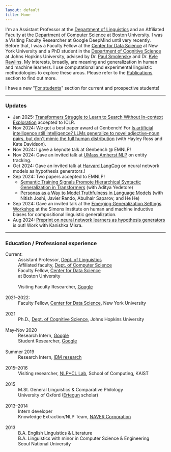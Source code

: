```yaml
---
layout: default
title: Home
---
```


I'm an Assistant Professor at the <a href="https://ling.bu.edu/">Department of Linguistics</a> and an Affiliated Faculty at the <a href="https://www.bu.edu/cs/">Department of Computer Science</a> at Boston University. I was a Visiting Faculty Researcher at Google DeepMind until very recently. Before that, I was a Faculty Fellow at the <a href="https://cds.nyu.edu/">Center for Data Science</a> at New York University and a PhD student in the <a href="https://cogsci.jhu.edu/">Department of Cognitive Science</a> at Johns Hopkins University, advised by Dr. <a href="https://www.microsoft.com/en-us/research/people/psmo/">Paul Smolensky</a> and Dr. <a href="http://sites.krieger.jhu.edu/rawlins/">Kyle Rawlins</a>. My interests, broadly, are meaning and generalization in human and machine learners. I use computational and experimental linguistic methodologies to explore these areas. Please refer to the <a href="/publications">Publications</a> section to find out more.

I have a new "<a href="/students">For students</a>" section for current and prospective students!

* * *
### Updates
* Jan 2025: <a href="https://openreview.net/forum?id=9cQB1Hwrtw">Transformers Struggle to Learn to Search Without In-context Exploration</a> accepted to ICLR.
* Nov 2024: We got a best paper award at Genbench! For <a href="https://arxiv.org/abs/2410.17482">Is artificial intelligence still intelligence? LLMs generalize to novel adjective-noun pairs, but don't mimic the full human distribution</a> (with Hayley Ross and Kate Davidson).
* Nov 2024: I gave a keynote talk at Genbench @ EMNLP!
* Nov 2024: Gave an invited talk at <a href="https://people.cs.umass.edu/~miyyer/nlpseminar/index.html">UMass Amherst NLP</a> on entity tracking. 
* Oct 2024: Gave an invited talk at <a href="https://sites.harvard.edu/langcog/">Harvard LangCog</a> on neural network models as hypothesis generators.!
* Sep 2024: Two papers accepted to EMNLP!
	* <a href="https://adityayedetore.github.io/assets/pdf/emnlp_2024_semantic_cues_to_hierarchy.pdf">Semantic Training Signals Promote Hierarchical Syntactic Generalization in Transformers</a> (with Aditya Yedetore)
	* <a href="https://arxiv.org/abs/2310.18168">Personas as a Way to Model Truthfulness in Language Models</a> (with Nitish Joshi, Javier Rando, Abulhair Saparov, and He He)
* Sep 2024: Gave an invited talk at the <a href="https://simons.berkeley.edu/workshops/emerging-generalization-settings/schedule">Emerging Generalization Settings Workshop</a> at the Simons Institute on human and machine inductive biases for compositional linguistic generalization.
* Aug 2024: <a href="https://arxiv.org/abs/2408.05086">Preprint on neural network learners as hypothesis generators</a> is out! Work with Kanishka Misra.

<!--* * June 2024: Hayley Ross presented <a href="https://ling.auf.net/lingbuzz/008012">Fake reefs are sometimes reefs and sometimes not, but are always compositional</a> at ELM 3!
* May 2024: <a href="https://arxiv.org/abs/2405.21068">Preprint on code & entity tracking</a> is out! Work with Sebastian Schuster and Shubham Toshniwal.
* May 2024: Gave an invited talk at the <a href="https://newhorizonsinlanguagescience.github.io/">NSF New Horizons Workshop</a> on Linguistic tests as unit tests and <a href="https://www.neuromonster.org/">Mathematics Of Neuroscience and AI Convention</a> on compositional generalization in neural networks.
April 2024: Gave an invited talk at MIT CPL lab on using simulated learners for hypothesis generation.
* April 2024: My students Adi Yedetore and Hayley Ross presented their work at <a href="https://nenlp.github.io/spr2024/">NENLP</a>! 
* March 2024: Gave an invited talk at <a href="https://events.brown.edu/linguistics/event/278028-linglanglatelunch-najoung-kim-boston-university">Brown Linguistics</a> on using simulated learners for hypothesis generation and a keynote talk at Scale-LLM Workshop on inverse scaling.
* Feb 2024: Gave an invited talk at <a href="https://sites.google.com/utexas.edu/sxsw/schedule">UT Austin SXSW</a> on entity tracking in LMs.
* Feb 2024: Abstract on context-dependent privative inferences about A+Ns accepted to <a href="https://www.elm-conference.net/archive/elm-3-2024/">ELM 3</a> (Work with Hayley Ross and Kate Davidson).
* Nov 2023: I was appointed as a <a href="https://www.bu.edu/cds-faculty/2023/11/11/faculty-fellows-2023/">CDS Faculty Fellow</a> at BU! 2nd CDS Faculty Fellow position I've held :)
* Oct 2023: Presented <a href="https://kanishka.website/papers/bucld48.pdf">Abstraction via exemplars?</a> at <a href="https://www.bu.edu/bucld/">BUCLD</a>.
* Oct 2023: Invited talks at <a href="https://nlp.cis.upenn.edu/clunch.html">Penn NLP Seminar</a> on entity tracking and <a href="https://yalefds.swoogo.com/ml/4301364">Yale/Google ML Workshop</a> on LLM reasoning.
* Oct 2023: The following papers were accepted to EMNLP 2023.
	* <a href="https://arxiv.org/abs/2310.15040">SLOG: A Structural Generalization Benchmark for Semantic Parsing</a>. Bingzhi Li, Lucia Donatelli, Alexander Koller, Tal Linzen, Yuekun Yao, and Najoung Kim.
	* <a href="https://arxiv.org/abs/2211.02011">Inverse scaling can become U-shaped</a>. Jason Wei,* Najoung Kim,* Yi Tay, and Quoc V. Le.
* Sep 2023: Invited talk at <a href="https://cuhklpl.github.io/forum.html">Virtual Psycholinguistics Forum</a> on category learning in LMs.
* Sep 2023: <a href="https://arxiv.org/abs/2306.09479">Inverse scaling paper</a> accepted to TMLR.
* Sep 2023: The following papers were accepted to NeurIPS 2023.
	* <a target="_blank" href="https://arxiv.org/abs/2305.15269">Testing the General Deductive Reasoning Capacity of Large Language Models Using OOD Examples</a>. Abulhair Saparov, Richard Yuanzhe Pang, Vishakh Padmakumar, Nitish Joshi, Seyed Mehran Kazemi, Najoung Kim,\* and He He.\*
	* <a target="_blank" href="https://arxiv.org/abs/2306.07934">BoardgameQA: A Dataset for Natural Language Reasoning with Contradictory Information</a>. Mehran Kazemi, Quan Yuan, Deepti Bhatia, Najoung Kim, Xin Xu, Vaiva Imbrasaite, and Deepak Ramachandran.
* July 2023: <a href="https://arxiv.org/abs/2305.02363">Entity Tracking in Language Models</a> received the <a href="https://2023.aclweb.org/program/best_papers/">Area Chair Award</a> on the Interpretability & Analysis track at ACL!
* July 2023: <a href="https://arxiv.org/abs/2307.02477">Reasoning or Reciting? Exploring the Capabilities and Limitations of Language Models Through Counterfactual Tasks</a> is on arXiv.
* June 2023: <a href="https://arxiv.org/abs/2306.09479">Writeup of the Inverse Scaling Competition</a> and <a href="https://arxiv.org/abs/2306.07934">new Google work on defeasible reasoning</a> are on arXiv.
* June 2023: <a href="https://onlinelibrary.wiley.com/doi/abs/10.1111/cogs.13305">Finding Structure in One Child's Linguistic Experience</a> has been published in Cognitive Science.
* May 2023: Preprint of <a href="https://arxiv.org/abs/2305.15269">Testing the General Deductive Reasoning Capacity of Large Language Models Using OOD Examples</a> is now on arXiv.
* May 2023: The following papers were accepted to ACL 2023.
	* <a href="https://arxiv.org/abs/2212.10003">(QA)^2: Question Answering with Questionable Assumptions</a>. Najoung Kim,\* Phu Mon Htut,\* Sam Bowman, and Jackson Petty
	* <a href="https://arxiv.org/abs/2305.02363">Entity Tracking in Language Models</a>. Najoung Kim* and Sebastian Schuster*
	* <a href="https://arxiv.org/abs/2212.13894">LAMBADA: Backward Chaining for Automated Reasoning in Natural Language</a>. Seyed Mehran Kazemi, Najoung Kim, Deepti Bhatia, Xin Xu, and Deepak Ramachandran
	* <a href="https://arxiv.org/abs/2212.10792">Reconstruction Probing</a> (Findings). Najoung Kim, Jatin Khilnani, Alex Warstadt, and Abed Qaddoumi
* Spring 2023: Invited talks at Harvard (4/7) and Colgate (3/21).
* Mar 2023: Preprints of works done at Google on <a href="https://arxiv.org/abs/2212.13894">LLM reasoning</a> and <a href="https://arxiv.org/abs/2211.02011">inverse scaling</a> are on arXiv.
* Mar 2023: Inverse Scaling Prize <a href="https://github.com/inverse-scaling/prize">Round 2 results and data</a> are out & was featured on the GPT-4 report.
* Feb 2023: I was on <a href="https://soundcloud.com/nlp-highlights/138-compositional-generalization-in-neural-networks-with-najoung-kim">NLP Highlights Podcast</a>, hosted by Allen Institute for AI!
* Jan 2023: Started new job at BU! Now officially affiliated with Computer Science as well.	
* Dec 2022: Preprint of <a href="https://arxiv.org/abs/2212.10769">Uncontrolled Lexical Exposure Leads to Overestimation of Compositional Generalization in Pretrained Models</a> is out. Joint work with Tal Linzen and Paul Smolensky.
* Dec 2022: Preprint of <a href="https://arxiv.org/abs/2212.10003">(QA)^2: Question Answering with Questionable Assumptions</a> is out on arXiv. Joint with Phu Mon Htut, Sam Bowman, and Jackson Petty.
* Dec 2022: Preprint of <a href="https://arxiv.org/abs/2212.10792">Reconstruction Probing</a> is out on arXiv. Joint work with Jatin Khilnani, Alex Warstadt, and Abed Qaddoumi.
* Dec 2022: Preprint of <a href="https://psyarxiv.com/85k3y">Finding Structure in One Child's Linguistic Experience</a> is out on PsyArXiv. Join work with Wentao Wang, Wai Keen Vong and Brenden Lake.
* Fall 2022: Invited talks at <a href="https://www.gc.cuny.edu/linguistics">CUNY</a> and <a href="https://flann-discord.github.io/">FlaNN</a>.
* I will be visiting Google part-time starting this summer! 😎
* Feb 2022: My <a href="https://jscholarship.library.jhu.edu/handle/1774.2/66745">dissertation</a> is now online.
* Spring 2022: Invited talks at <a href="https://gdr-lift.loria.fr/monthy-online-ilfc-seminar/">Seminar on the interactions between formal and computational linguistics (ILFC)</a>, <a href="https://ling.bu.edu/spring-2022-colloquium-series/">BU Linguistics Colloqiuim Series</a>, <a href="https://complang.mit.edu">MIT CompLang</a>, Google, and UChicago.	
* Fall 2021: Invited talks at <a href="https://cds.nyu.edu/">NYU CDS</a>, <a href="https://nylanguageworkshop.tumblr.com/post/663720689799413760/workshop-monday-october-4th-630-8pm-najoung">New York Philosophy of Language Workshop</a>, <a href="https://sites.google.com/umich.edu/cogscicmty/events">University of Michigan Cognitive Science Community</a>, <a href="https://ee.kaist.ac.kr/en/node/18403">KAIST Electrical Engineering Colloquium Series</a>, <a href="https://linguist.snu.ac.kr/category/board_9_SC_su0dnCGq_20201130121404/">Seoul National University Linguistics Colloqium</a>.	
* Sep 2021: Started new job at <a href="https://cds.nyu.edu">NYU CDS</a>!
* Aug 2021: Presented the  <a href="https://aclanthology.org/2021.acl-long.304">presupposition verification paper</a> at ACL. 
* July 2021: Defended my dissertation 🎉
* Jan 2021: Preprint for my internship work "Which Linguist Invented the Lightbulb? Presupposition Verification for Question-Answering" is now on <a href="https://arxiv.org/abs/2101.00391">arXiv</a>.
* Dec 2020: "<a href="https://scholarworks.umass.edu/scil/vol4/iss1/60/">Testing for Grammatical Category Abstraction in Neural Language Models</a>" with <a href="https://www.microsoft.com/en-us/research/people/psmo/">Paul Smolensky</a> accepted to <a href="https://www.scil2021.org/">SCiL 2021</a>!
* Nov 2020: Got awarded an <a href="https://www.nsf.gov/funding/pgm_summ.jsp?pims_id=505033">NSF Doctoral Dissertation Improvement Grant in Linguistics</a>!! 🥳
*Nov 2020: Wrapped up my internship/student researcher program at Google. Back to dissertating :)-->

* * *
### Education / Professional experience
<dl>
<dt>Current: </dt>
<dd>Assistant Professor, <a href="http://ling.bu.edu/">Dept. of Linguistics</a></dd>
<dd>Affiliated faculty, <a href="https://www.bu.edu/cs/">Dept. of Computer Science</a></dd>
<dd>Faculty Fellow, <a href="https://www.bu.edu/cds-faculty/">Center for Data Science</a></dd>
<dd>at Boston University</dd>
<br>
<dd>Visiting Faculty Researcher, <a href="https://ai.google/">Google</a></dd>
<br>
<dt>2021&#8211;2022: </dt>
<dd>Faculty Fellow, <a href="http://cds.nyu.edu/">Center for Data Science</a>, New York University</dd>
<br>
<dt>2021 </dt>
<dd>Ph.D., <a href="http://cogsci.jhu.edu/">Dept. of Cognitive Science</a>, Johns Hopkins University</dd>
<br>
<dt>May-Nov 2020  </dt>
<dd>Research Intern, <a href="https://ai.google/">Google</a></dd>
<dd>Student Researcher, <a href="https://ai.google/">Google</a></dd>
<br>
<dt>Summer 2019  </dt>
<dd>Research Intern, <a href="https://researcher.watson.ibm.com/researcher/view_group.php?id=8073">IBM research</a></dd>
<br>
<dt>2015&#8211;2016  </dt>
<dd>Visiting researcher, <a href="http://nlpcl.kaist.ac.kr">NLP*CL Lab</a>, School of Computing, KAIST</dd>
<br>
<dt>2015  </dt>
<dd>M.St. General Linguistics & Comparative Philology<br> University of Oxford (<a href="https://www.ertegun.ox.ac.uk/">Ertegun</a> scholar)</dd>
<br>
<dt>2013&#8211;2014  </dt>
<dd>Intern developer<br>Knowledge Extraction/NLP Team, <a href="https://www.navercorp.com/en/index.nhn">NAVER Corporation</a>  </dd>
<br>
<dt>2013  </dt>  
<dd>B.A. English Linguistics & Literature <br>
B.A. Linguistics with minor in Computer Science & Engineering   <br>
Seoul National University <br>
</dd>
</dl>


